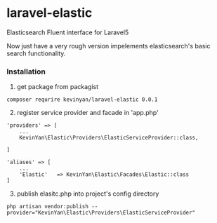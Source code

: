 # laravel-elastic

Elasticsearch Fluent interface for Laravel5

Now just have a very rough version impelements elasticsearch's basic search functionality.

### Installation

1. get package from packagist

```
composer requrire kevinyan/laravel-elastic 0.0.1
```

2. register service provider and facade in 'app.php'

```
'providers' => [
    ...
    KevinYan\Elastic\Providers\ElasticServiceProvider::class,

]

'aliases' => [
    ...
    'Elastic'   => KevinYan\Elastic\Facades\Elastic::class
]

```


3. publish elasitc.php into project's config directory

```
php artisan vendor:publish --provider="KevinYan\Elastic\Providers\ElasticServiceProvider"
```
